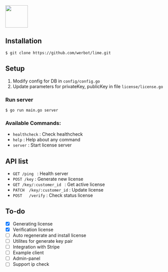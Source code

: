 <img src="https://werbot.com/img/projects/lime.png" height="70" />


## Installation 
```
$ git clone https://github.com/werbot/lime.git
```


## Setup
1. Modify config for DB in `config/config.go`
2. Update parameters for privateKey, publicKey in file `license/license.go`

### Run server
```
$ go run main.go server 
```


### Available Commands:
- `healthcheck` : Check healthcheck
- `help` : Help about any command
- `server` : Start license server


## API list
* `GET /ping ` : Health server
* `POST /key` : Generate new license
* `GET /key/:customer_id ` : Get active license
* `PATCH  /key/:customer_id` : Update license
* `POST   /verify` : Check status license


## To-do
- [x] Generating license
- [x] Verification license
- [ ] Auto regenerate and install license
- [ ] Utilites for generate key pair 
- [ ] Integration with Stripe
- [ ] Example client
- [ ] Admin-panel
- [ ] Support ip check
